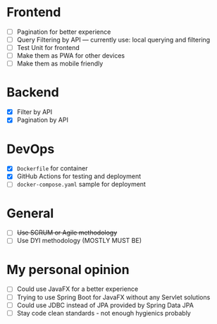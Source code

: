 # Frontend

* [ ] Pagination for better experience
* [ ] Query Filtering by API — currently use: local querying and filtering
* [ ] Test Unit for frontend
* [ ] Make them as PWA for other devices
* [ ] Make them as mobile friendly

# Backend

* [x] Filter by API
* [x] Pagination by API

# DevOps

* [x] `Dockerfile` for container
* [x] GitHub Actions for testing and deployment
* [ ] `docker-compose.yaml` sample for deployment

# General

* [ ] ~~Use SCRUM or Agile methodology~~
* [ ] Use DYI methodology (MOSTLY MUST BE)

# My personal opinion

* [ ] Could use JavaFX for a better experience
* [ ] Trying to use Spring Boot for JavaFX without any Servlet solutions
* [ ] Could use JDBC instead of JPA provided by Spring Data JPA
* [ ] Stay code clean standards - not enough hygienics probably